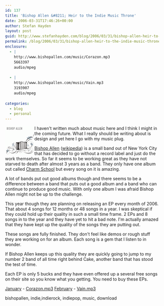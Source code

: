 ```yaml
---
id: 137
title: 'Bishop Allen &#8211; Heir to the Indie Music Throne'
date: 2006-03-31T17:46:26+00:00
author: Stefan Hayden
layout: post
guid: http://www.stefanhayden.com/blog/2006/03/31/bishop-allen-heir-to-the-indie-music-throne/
permalink: /blog/2006/03/31/bishop-allen-heir-to-the-indie-music-throne/
enclosure:
  - |
    http://www.bishopallen.com/music/Corazon.mp3
    5663397
    audio/mpeg
    
  - |
    http://www.bishopallen.com/music/Vain.mp3
    3193907
    audio/mpeg
    
categories:
  - blog
  - personal
---
```

<img align="left" title="Bishop Allen - February" id="image136" alt="Bishop Allen - February" src="/wp-content/uploads/2006/03/february_cover200.thumbnail.gif" />I haven't written much about music here and I think I might in the coming future. What I really should be writing about is design and yet here I go with my music plug.

<a href="http://www.bishopallen.com/buy_charmschool.php">Bishop Allen</a> (<a href="http://en.wikipedia.org/wiki/Bishop_Allen">wikipedia</a>) is a small band out of New York City that has decided to go without a record label and just do the work themselves. So far it seems to be working great as they have not starved to death after almost 3 years as a band. They only have one album out called <a href="http://www.bishopallen.com/buy_charmschool.php">Charm School</a> but every song on it is amazing.

A lot of bands put out good albums though and there seems to be a difference between a band that puts out a good album and a band who can continue to produce good music. With only one album I was afraid Bishop Allen might not be up to the challenge.

This year though they are planning on releasing an EP every month of 2006. That about 4 songs for 12 months or 48 songs in a year. I was skeptical if they could hold up their quality in such a small time frame. 2 EPs and 8 songs in to the year and they have yet to hit a bad note. I'm actually amazed that they have kept up the quality of the songs they are putting out.

These songs are fully finished. They don't feel like demos or rough stuff they are working on for an album. Each song is a gem that I listen to in wonder.

If Bishop Allen keeps up this quality they are quickly going to jump to my number 2 band of all time right behind Cake, another band that has stood the test of time.

Each EP is only 5 bucks and they have even offered up a several free songs on their site so you know what you getting. You need to buy these EPs.

<a href="http://www.bishopallen.com/buy_january.php"> January</a> - <a href="http://www.bishopallen.com/music/Corazon.mp3">Corazon.mp3</a>
<a href="http://www.bishopallen.com/buy_february.php"> February</a> - <a href="http://www.bishopallen.com/music/Vain.mp3">Vain.mp3</a>

<tags>bishopallen, indie,indierock, indiepop, music, download</tags>